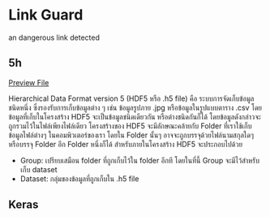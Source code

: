 # Link Guard
an dangerous link detected

## 5h

[Preview File](https://myhdf5.hdfgroup.org/)

Hierarchical Data Format version 5 (HDF5 หรือ .h5 file) คือ ระบบการจัดเก็บข้อมูลชนิดหนึ่ง ซึ่งรองรับการเก็บข้อมูลต่าง ๆ เช่น ข้อมูลรูปภาย .jpg หรือข้อมูลในรูปแบบตาราง .csv โดยข้อมูลที่เก็บในโครงสร้าง HDF5 จะเป็นข้อมูลชนิดเดียวกัน หรือต่างชนิดกันก็ได้ โดยข้อมูลดังกล่าวจะถูกรวมไว้ในไฟล์เพียงไฟล์เดียว โครงสร้างของ HDF5 จะมีลักษณะคล้ายกับ Folder ที่เราใช้เก็บข้อมูลไฟล์ต่างๆ ในคอมพิวเตอร์ของเรา โดยใน Folder นั้นๆ อาจจะถูกบรรจุด้วยไฟล์นามสกุลใดๆ หรือบรรจุ Folder อีก Folder หนึ่งก็ได้ สำหรับภายในโครงสร้าง HDF5 จะประกอบไปด้วย

- Group: เปรียบเสมือน folder ที่ถูกเก็บไว้ใน folder อีกที โดยในที่นี้ Group จะมีไว้สำหรับเก็บ dataset
- Dataset: กลุ่มของข้อมูลที่ถูกเก็บใน .h5 file

## Keras

